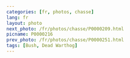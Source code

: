 ```yaml
---
categories: [fr, photos, chasse]
lang: fr
layout: photo
next_photo: /fr/photos/chasse/P0000209.html
picname: P0000216
prev_photo: /fr/photos/chasse/P0000251.html
tags: [Bush, Dead Warthog]
---
```

